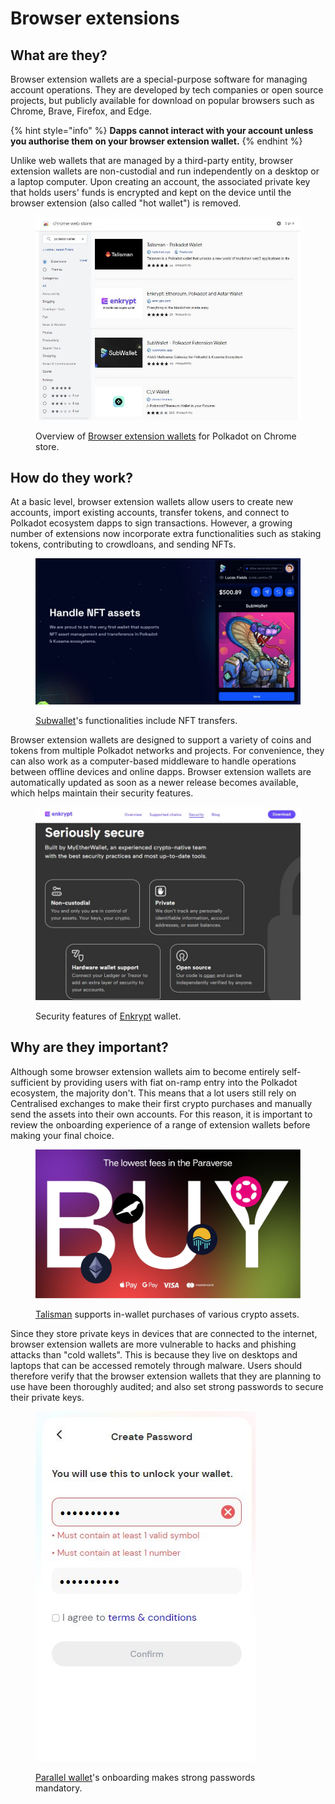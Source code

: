 # Browser extensions

## What are they?

Browser extension wallets are a special-purpose software for managing account operations. They are developed by tech companies or open source projects, but publicly available for download on popular browsers such as Chrome, Brave, Firefox, and Edge.&#x20;

{% hint style="info" %}
**Dapps cannot interact with your account unless you authorise them on your browser extension wallet.**&#x20;
{% endhint %}



Unlike web wallets that are managed by a third-party entity, browser extension wallets are non-custodial and run independently on a desktop or a laptop computer. Upon creating an account, the associated private key that holds users' funds is encrypted and kept on the device until the browser extension (also called "hot wallet") is removed.

<figure><img src="../../.gitbook/assets/S_BEChromeStore.JPG" alt=""><figcaption><p>Overview of <a href="https://chrome.google.com/webstore/search/polkadot%20wallet?_category=extensions">Browser extension wallets</a> for Polkadot on Chrome store.</p></figcaption></figure>



## How do they work?

At a basic level, browser extension wallets allow users to create new accounts, import existing accounts, transfer tokens, and connect to Polkadot ecosystem dapps to sign transactions. However, a growing number of extensions now incorporate extra functionalities such as staking tokens, contributing to crowdloans, and sending NFTs.&#x20;

<figure><img src="../../.gitbook/assets/S_BESubwallet.JPG" alt=""><figcaption><p><a href="https://subwallet.app/">Subwallet</a>'s functionalities include NFT transfers.</p></figcaption></figure>



Browser extension wallets are designed to support a variety of coins and tokens from multiple Polkadot networks and projects. For convenience, they can also work as a computer-based middleware to handle operations between offline devices and online dapps. Browser extension wallets are automatically updated as soon as a newer release becomes available, which helps maintain their security features.

<figure><img src="../../.gitbook/assets/S_BEEnkrypt.JPG" alt=""><figcaption><p>Security features of <a href="https://www.enkrypt.com/">Enkrypt</a> wallet. </p></figcaption></figure>



## Why are they important?

Although some browser extension wallets aim to become entirely self-sufficient by providing users with fiat on-ramp entry into the Polkadot ecosystem, the majority don't. This means that a lot users still rely on Centralised exchanges to make their first crypto purchases and manually send the assets into their own accounts. For this reason, it is important to review the onboarding experience of a range of extension wallets before making your final choice.

<figure><img src="../../.gitbook/assets/S_BETalisman.jpg" alt=""><figcaption><p><a href="https://talisman.xyz/">Talisman</a> supports in-wallet purchases of various crypto assets.</p></figcaption></figure>



Since they store private keys in devices that are connected to the internet, browser extension wallets are more vulnerable to hacks and phishing attacks than "cold wallets". This is because they live on desktops and laptops that can be accessed remotely through malware. Users should therefore verify that the browser extension wallets that they are planning to use have been thoroughly audited; and also set strong passwords to secure their private keys.

<figure><img src="../../.gitbook/assets/S_BEParallelFi.JPG" alt=""><figcaption><p><a href="https://chrome.google.com/webstore/detail/parallel-wallet/jbkgjmpfammbgejcpedggoefddacbdia/related">Parallel wallet</a>'s onboarding makes strong passwords mandatory.</p></figcaption></figure>

